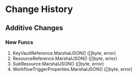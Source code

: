 # Change History

## Additive Changes

### New Funcs

1. KeyVaultReference.MarshalJSON() ([]byte, error)
1. ResourceReference.MarshalJSON() ([]byte, error)
1. SubResource.MarshalJSON() ([]byte, error)
1. WorkflowTriggerProperties.MarshalJSON() ([]byte, error)
